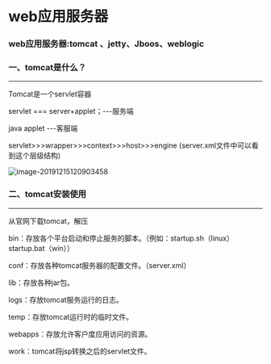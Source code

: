 # web应用服务器

### web应用服务器:tomcat 、jetty、Jboos、weblogic

### 一、tomcat是什么？

----

Tomcat是一个servlet容器

servlet === server+applet；---服务端

java applet ---客服端

servlet>>>wrapper>>>context>>>host>>>engine (server.xml文件中可以看到这个层级结构)

![image-20191215120903458](C:\Users\Administrator\AppData\Roaming\Typora\typora-user-images\image-20191215120903458.png)



### 二、tomcat安装使用

---

从官网下载tomcat，解压

bin：存放各个平台启动和停止服务的脚本。（例如：startup.sh（linux）startup.bat（win））

conf：存放各种tomcat服务器的配置文件。（server.xml）

lib：存放各种jar包。

logs：存放tomcat服务运行的日志。

temp：存放tomcat运行时的临时文件。

webapps：存放允许客户度应用访问的资源。

work：tomcat将jsp转换之后的servlet文件。

